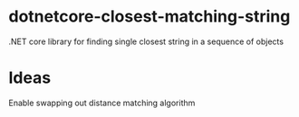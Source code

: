 # dotnetcore-closest-matching-string
.NET core library for finding single closest string in a sequence of objects

# Ideas
Enable swapping out distance matching algorithm
